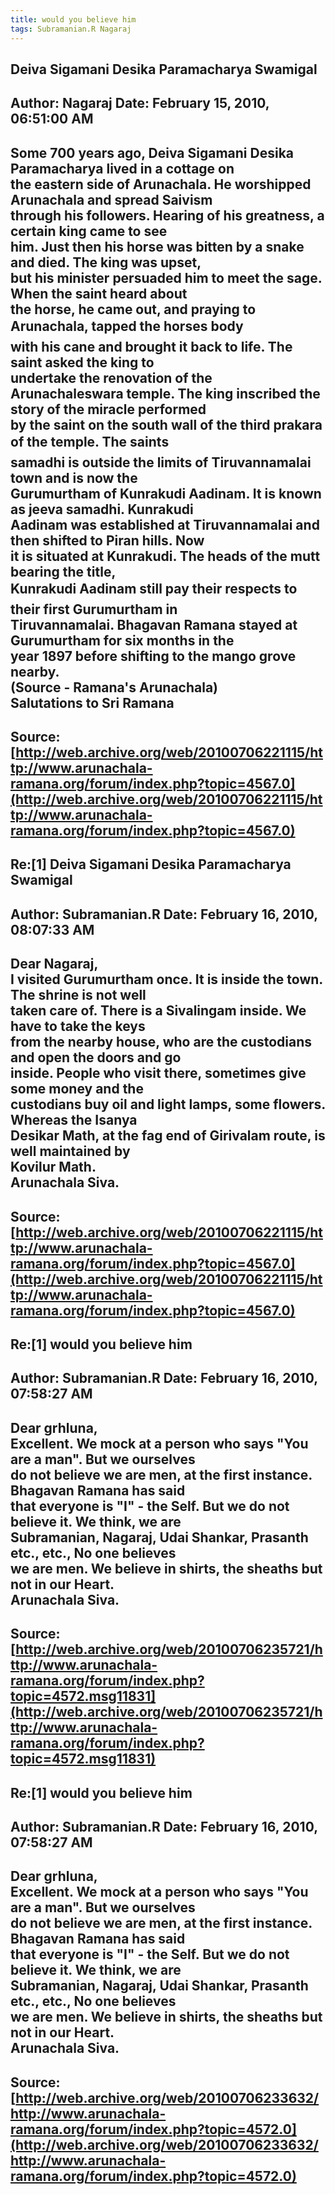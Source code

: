 ```yaml
--- 
title: would you believe him   
tags: Subramanian.R Nagaraj  
---  
```

## Deiva Sigamani Desika Paramacharya Swamigal  
Author: Nagaraj             Date: February 15, 2010, 06:51:00 AM  
---  
Some 700 years ago, Deiva Sigamani Desika Paramacharya lived in a cottage on  
the eastern side of Arunachala. He worshipped Arunachala and spread Saivism  
through his followers. Hearing of his greatness, a certain king came to see  
him. Just then his horse was bitten by a snake and died. The king was upset,  
but his minister persuaded him to meet the sage. When the saint heard about  
the horse, he came out, and praying to Arunachala, tapped the horses body  
with his cane and brought it back to life. The saint asked the king to  
undertake the renovation of the   
Arunachaleswara temple. The king inscribed the story of the miracle performed  
by the saint on the south wall of the third prakara of the temple. The saints  
samadhi is outside the limits of Tiruvannamalai town and is now the  
Gurumurtham of Kunrakudi Aadinam. It is known as jeeva samadhi. Kunrakudi  
Aadinam was established at Tiruvannamalai and then shifted to Piran hills. Now  
it is situated at Kunrakudi. The heads of the mutt bearing the title,  
Kunrakudi Aadinam still pay their respects to their first Gurumurtham in  
Tiruvannamalai. Bhagavan Ramana stayed at Gurumurtham for six months in the  
year 1897 before shifting to the mango grove nearby.   
(Source - Ramana's Arunachala)   
Salutations to Sri Ramana
 ---  
Source:[http://web.archive.org/web/20100706221115/http://www.arunachala-ramana.org/forum/index.php?topic=4567.0](http://web.archive.org/web/20100706221115/http://www.arunachala-ramana.org/forum/index.php?topic=4567.0)   
---  

## Re:[1] Deiva Sigamani Desika Paramacharya Swamigal  
Author: Subramanian.R       Date: February 16, 2010, 08:07:33 AM  
---  
Dear Nagaraj,   
I visited Gurumurtham once. It is inside the town. The shrine is not well   
taken care of. There is a Sivalingam inside. We have to take the keys   
from the nearby house, who are the custodians and open the doors and go   
inside. People who visit there, sometimes give some money and the   
custodians buy oil and light lamps, some flowers. Whereas the Isanya   
Desikar Math, at the fag end of Girivalam route, is well maintained by   
Kovilur Math.   
Arunachala Siva.
 ---  
Source:[http://web.archive.org/web/20100706221115/http://www.arunachala-ramana.org/forum/index.php?topic=4567.0](http://web.archive.org/web/20100706221115/http://www.arunachala-ramana.org/forum/index.php?topic=4567.0)   
---  

## Re:[1] would you believe him  
Author: Subramanian.R       Date: February 16, 2010, 07:58:27 AM  
---  
Dear grhluna,   
Excellent. We mock at a person who says "You are a man". But we ourselves   
do not believe we are men, at the first instance. Bhagavan Ramana has said   
that everyone is "I" \- the Self. But we do not believe it. We think, we are   
Subramanian, Nagaraj, Udai Shankar, Prasanth etc., etc., No one believes   
we are men. We believe in shirts, the sheaths but not in our Heart.   
Arunachala Siva.
 ---  
Source:[http://web.archive.org/web/20100706235721/http://www.arunachala-ramana.org/forum/index.php?topic=4572.msg11831](http://web.archive.org/web/20100706235721/http://www.arunachala-ramana.org/forum/index.php?topic=4572.msg11831)   
---  

## Re:[1] would you believe him  
Author: Subramanian.R       Date: February 16, 2010, 07:58:27 AM  
---  
Dear grhluna,   
Excellent. We mock at a person who says "You are a man". But we ourselves   
do not believe we are men, at the first instance. Bhagavan Ramana has said   
that everyone is "I" \- the Self. But we do not believe it. We think, we are   
Subramanian, Nagaraj, Udai Shankar, Prasanth etc., etc., No one believes   
we are men. We believe in shirts, the sheaths but not in our Heart.   
Arunachala Siva.
 ---  
Source:[http://web.archive.org/web/20100706233632/http://www.arunachala-ramana.org/forum/index.php?topic=4572.0](http://web.archive.org/web/20100706233632/http://www.arunachala-ramana.org/forum/index.php?topic=4572.0)   
---  

